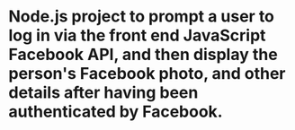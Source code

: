 Node.js project to prompt a user to log in via the front end JavaScript Facebook API, and then display the person's Facebook photo, and other details after having been authenticated by Facebook.
=========
